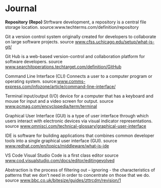 # Journal
<strong>
Repository (Repo) </strong>Strftware development, a repository is a central file storage location. source:www.techterms.com/definition/repository

  Git </strong> a version control system originally created for developers to collaborate on large software projects. source www.cfss.uchicago.edu/setup/what-is-git/
 
  Git Hub </strong>is a web-based version-control and collaboration platform for software developers. source www.searchitoperations.techtarget.com/definition/GitHub

  Command Line Interface (CLI) </strong>Connects a user to a computer program or operating system. source:www.comms-express.com/infozone/article/command-line-interface/

  Terminal </strong> input/output (I/O) device for a computer that has a keyboard and mouse for input and a video screen for output. source www.pcmag.com/encyclopedia/term/terminal

  Graphical User Interface (GUI) </strong> is a type of user interface through which users interact with electronic devices via visual indicator representations. source www.omnisci.com/technical-glossary/graphical-user-interface

IDE is software for building applications that combines common developer tools into a single graphical user interface (GUI). source www.redhat.com/en/topics/middleware/what-is-ide

VS Code Visual Studio Code is a first class editor source www.cod.visualstudio.com/docs/editor/editingevolved

Abstraction is the process of filtering out – ignoring - the characteristics of patterns that we don't need in order to concentrate on those that we do. source www.bbc.co.uk/bitesize/guides/zttrcdm/revision/1
